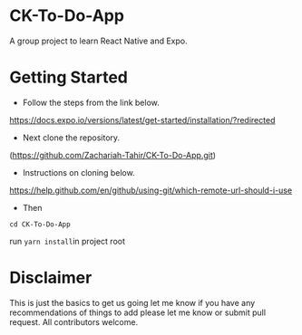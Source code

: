 # CK-To-Do-App
A group project to learn React Native and Expo. 
# Getting Started
* Follow the steps from the link below.

https://docs.expo.io/versions/latest/get-started/installation/?redirected

* Next clone the repository. 

(https://github.com/Zachariah-Tahir/CK-To-Do-App.git)

* Instructions on cloning below.

https://help.github.com/en/github/using-git/which-remote-url-should-i-use

* Then

`cd CK-To-Do-App`

run `yarn install`in project root 


# Disclaimer

This is just the basics to get us going let me know if you have any recommendations of things to add please let me know or submit pull request. All contributors welcome.

